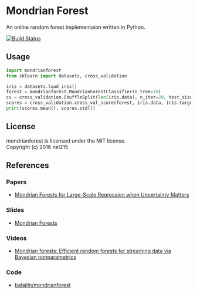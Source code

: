 # Mondrian Forest

An online random forest implementaion written in Python.

[![Build Status](https://travis-ci.org/nel215/mondrianforest.svg?branch=master)](https://travis-ci.org/nel215/mondrianforest)

## Usage

```python
import mondrianforest
from sklearn import datasets, cross_validation

iris = datasets.load_iris()
forest = mondrianforest.MondrianForestClassifier(n_tree=10)
cv = cross_validation.ShuffleSplit(len(iris.data), n_iter=20, test_size=0.10)
scores = cross_validation.cross_val_score(forest, iris.data, iris.target, cv=cv)
print(scores.mean(), scores.std())
```

## License

mondrianforest is licensed under the MIT license.<br/>
Copyright (c) 2016 nel215

## References

### Papers

- [Mondrian Forests for Large-Scale Regression when Uncertainty Matters](https://arxiv.org/abs/1506.03805)

### Slides

- [Mondrian Forests](https://project.inria.fr/bnpsi/files/2015/07/balaji.pdf)

### Videos
- [Mondrian forests: Efficient random forests for streaming data via Bayesian nonparametrics](http://videolectures.net/sahd2014_teh_mondrian_forests/)

### Code

- [balajiln/mondrianforest](https://github.com/balajiln/mondrianforest)
